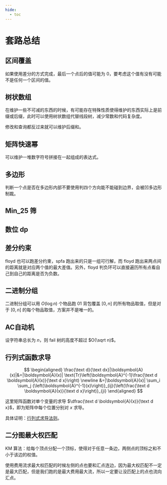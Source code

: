 ```yaml
---
hide:
  - toc
---
```


# 套路总结

## 区间覆盖

如果使用差分的方式完成，最后一个点后的值可能为 $0$，要考虑这个值有没有可能不是任何一个区间的值。

## 树状数组

在维护一些不可减的东西的时候，有可能存在特殊性质使得维护的东西实际上是前缀或后缀，此时可以使用树状数组代替线段树，减少常数和代码复杂度。

修改和查询都反过来就可以维护后缀和。

## 矩阵快速幂

可以维护一堆数字符号拼接在一起组成的表达式。

## 多边形

判断一个点是否在多边形内部不要使用判四个方向能不能碰到边界，会被凹多边形制裁。

## Min_25 筛



## 数位 dp



## 差分约束

floyd 也可以跑差分约束，spfa 跑出来的只是一组可行解，而 floyd 跑出来两点间的距离就是对应两个值的最大差值。另外，floyd 判负环可以直接遍历所有点看自己到自己的距离是否为负数。

## 二进制分组

二进制分组可以用 $O(\log n)$ 个物品跑 01 背包覆盖 $[0,n]$ 的所有物品取值，但是对于 $[0,n]$ 的每个物品取值，方案并不是唯一的。

## AC自动机

设字符串总长为 $n$，则 fail 树的高度不超过 $O(\sqrt n)$。

## 行列式函数求导

$$
\begin{aligned}
\frac{\text d}{\text dx}|\boldsymbol{A}(x)|&=|\boldsymbol{A}(x)| \text{Tr}\left(\boldsymbol{A}^{-1}\frac{\text d \boldsymbol{A}(x)}{\text d x}\right) \newline
&=|\boldsymbol{A}(x)| \sum_i \sum_j {\left(\boldsymbol{A}^{-1}(x)\right)}_{ij}{\left(\frac{\text d \boldsymbol{A}(x)}{\text d x}\right)}_{ji}
\end{aligned}
$$

这里矩阵函数对单个变量的求导 $\dfrac{\text d \boldsymbol{A}(x)}{\text d x}$，即为矩阵中每个位置分别对 $x$ 求导。

具体证明：[行列式求导法则](https://spaces.ac.cn/archives/2383)。

## 二分图最大权匹配

KM 算法：给每个顶点分配一个顶标，使得对于任意一条边，两侧点的顶标之和不小于该边的权值。

使用费用流求最大权匹配的时候左侧的点也要和汇点连边，因为最大权匹配不一定是最大匹配，但是我们跑的是最大费用最大流，所以一定要让没匹配上的点也流向汇点。